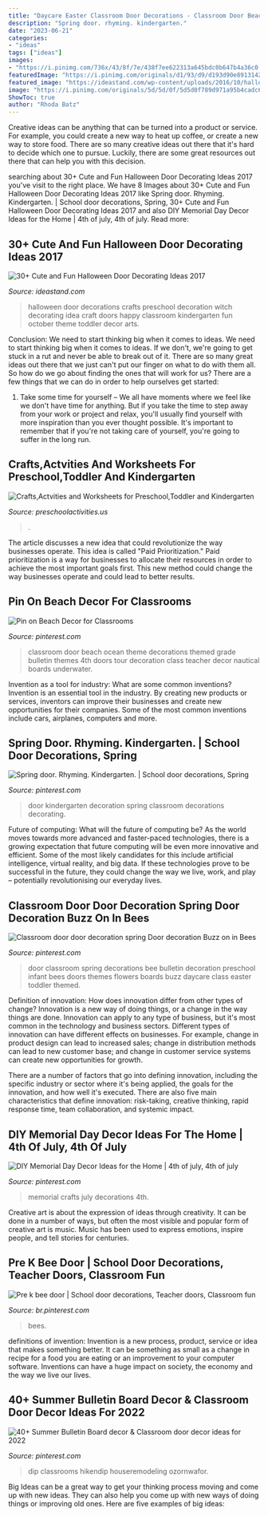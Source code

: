 ```yaml
---
title: "Daycare Easter Classroom Door Decorations - Classroom Door Beach Ocean Theme Decorations Themed Grade Bulletin Themes 4th Doors Tour Decoration Class Teacher Decor Nautical Boards Underwater"
description: "Spring door. rhyming. kindergarten."
date: "2023-06-21"
categories:
- "ideas"
tags: ["ideas"]
images:
- "https://i.pinimg.com/736x/43/8f/7e/438f7ee622313a645bdc0b647b4a36c0.jpg"
featuredImage: "https://i.pinimg.com/originals/d1/93/d9/d193d90e8913142cee13827ef43abec1.jpg"
featured_image: "https://ideastand.com/wp-content/uploads/2016/10/halloween-door/26-halloween-door-decoration.jpg"
image: "https://i.pinimg.com/originals/5d/5d/0f/5d5d0f789d971a95b4cadc669148d3f8.jpg"
ShowToc: true
author: "Rhoda Batz"
---
```



Creative ideas can be anything that can be turned into a product or service. For example, you could create a new way to heat up coffee, or create a new way to store food. There are so many creative ideas out there that it's hard to decide which one to pursue. Luckily, there are some great resources out there that can help you with this decision.

	

		
searching about 30+ Cute and Fun Halloween Door Decorating Ideas 2017 you've visit to the right place. We have 8 Images about 30+ Cute and Fun Halloween Door Decorating Ideas 2017 like Spring door. Rhyming. Kindergarten. | School door decorations, Spring, 30+ Cute and Fun Halloween Door Decorating Ideas 2017 and also DIY Memorial Day Decor Ideas for the Home | 4th of july, 4th of july. Read more:
		
    
## 30+ Cute And Fun Halloween Door Decorating Ideas 2017

<img loading=lazy src="https://ideastand.com/wp-content/uploads/2016/10/halloween-door/26-halloween-door-decoration.jpg" onerror="this.onerror=null;this.src='https://tse4.mm.bing.net/th?id=OIP.GVdjBZ4Npzn9yYb76UGTuAHaLh&amp;pid=15.1';" alt="30+ Cute and Fun Halloween Door Decorating Ideas 2017">

_Source: ideastand.com_

>halloween door decorations crafts preschool decoration witch decorating idea craft doors happy classroom kindergarten fun october theme toddler decor arts. 

	

Conclusion: We need to start thinking big when it comes to ideas.
We need to start thinking big when it comes to ideas. If we don't, we're going to get stuck in a rut and never be able to break out of it. There are so many great ideas out there that we just can't put our finger on what to do with them all. So how do we go about finding the ones that will work for us? There are a few things that we can do in order to help ourselves get started: 
1) Take some time for yourself – We all have moments where we feel like we don't have time for anything. But if you take the time to step away from your work or project and relax, you'll usually find yourself with more inspiration than you ever thought possible. It's important to remember that if you're not taking care of yourself, you're going to suffer in the long run.

    
## Crafts,Actvities And Worksheets For Preschool,Toddler And Kindergarten

<img loading=lazy src="https://www.preschoolactivities.us/wp-content/uploads/2015/02/spring-classroom-door-decorations.jpg" onerror="this.onerror=null;this.src='https://tse1.mm.bing.net/th?id=OIP.mVcv3v1jx7QFRsRFhkhNmgHaN4&amp;pid=15.1';" alt="Crafts,Actvities and Worksheets for Preschool,Toddler and Kindergarten">

_Source: preschoolactivities.us_

>. 

	

The article discusses a new idea that could revolutionize the way businesses operate. This idea is called "Paid Prioritization." Paid prioritization is a way for businesses to allocate their resources in order to achieve the most important goals first. This new method could change the way businesses operate and could lead to better results.

    
## Pin On Beach Decor For Classrooms

<img loading=lazy src="https://i.pinimg.com/originals/d1/93/d9/d193d90e8913142cee13827ef43abec1.jpg" onerror="this.onerror=null;this.src='https://tse3.mm.bing.net/th?id=OIP.xqV0uZPL3TcWTn3ZvBGW3AHaJ6&amp;pid=15.1';" alt="Pin on Beach Decor for Classrooms">

_Source: pinterest.com_

>classroom door beach ocean theme decorations themed grade bulletin themes 4th doors tour decoration class teacher decor nautical boards underwater. 

	

Invention as a tool for industry: What are some common inventions?
Invention is an essential tool in the industry. By creating new products or services, inventors can improve their businesses and create new opportunities for their companies. Some of the most common inventions include cars, airplanes, computers and more.

    
## Spring Door. Rhyming. Kindergarten. | School Door Decorations, Spring

<img loading=lazy src="https://i.pinimg.com/736x/7d/6d/1f/7d6d1f0e25ba86fe1c0573120caf886f--rhyming-kindergarten-door-decorating.jpg" onerror="this.onerror=null;this.src='https://tse3.mm.bing.net/th?id=OIP.y-5Nw707smwYXmxsV237TQHaJ3&amp;pid=15.1';" alt="Spring door. Rhyming. Kindergarten. | School door decorations, Spring">

_Source: pinterest.com_

>door kindergarten decoration spring classroom decorations decorating. 

	

Future of computing: What will the future of computing be?
As the world moves towards more advanced and faster-paced technologies, there is a growing expectation that future computing will be even more innovative and efficient. Some of the most likely candidates for this include artificial intelligence, virtual reality, and big data. If these technologies prove to be successful in the future, they could change the way we live, work, and play – potentially revolutionising our everyday lives.

    
## Classroom Door Door Decoration Spring Door Decoration Buzz On In Bees

<img loading=lazy src="https://i.pinimg.com/736x/4c/2e/3a/4c2e3a2d1a1325120e02d96f2321e727--spring-decorations-classroom-bee-classroom.jpg" onerror="this.onerror=null;this.src='https://tse1.mm.bing.net/th?id=OIP.usMwrsn5tJXqgfWEBEEbpgHaNL&amp;pid=15.1';" alt="Classroom door door decoration spring Door decoration Buzz on in Bees">

_Source: pinterest.com_

>door classroom spring decorations bee bulletin decoration preschool infant bees doors themes flowers boards buzz daycare class easter toddler themed. 

	

Definition of innovation: How does innovation differ from other types of change?
Innovation is a new way of doing things, or a change in the way things are done. Innovation can apply to any type of business, but it's most common in the technology and business sectors.
Different types of innovation can have different effects on businesses. For example, change in product design can lead to increased sales; change in distribution methods can lead to new customer base; and change in customer service systems can create new opportunities for growth.

There are a number of factors that go into defining innovation, including the specific industry or sector where it's being applied, the goals for the innovation, and how well it's executed. There are also five main characteristics that define innovation: risk-taking, creative thinking, rapid response time, team collaboration, and systemic impact.

    
## DIY Memorial Day Decor Ideas For The Home | 4th Of July, 4th Of July

<img loading=lazy src="https://i.pinimg.com/736x/e7/77/69/e777695806f24d2c749d2baa57ab73a4--crafts-for-memorial-day-memorial-day-porch-decor.jpg" onerror="this.onerror=null;this.src='https://tse3.mm.bing.net/th?id=OIP.IYNCdRA1ybw7goW5WbVg7QHaJ4&amp;pid=15.1';" alt="DIY Memorial Day Decor Ideas for the Home | 4th of july, 4th of july">

_Source: pinterest.com_

>memorial crafts july decorations 4th. 

	

Creative art is about the expression of ideas through creativity. It can be done in a number of ways, but often the most visible and popular form of creative art is music. Music has been used to express emotions, inspire people, and tell stories for centuries.

    
## Pre K Bee Door | School Door Decorations, Teacher Doors, Classroom Fun

<img loading=lazy src="https://i.pinimg.com/originals/5d/5d/0f/5d5d0f789d971a95b4cadc669148d3f8.jpg" onerror="this.onerror=null;this.src='https://tse1.mm.bing.net/th?id=OIP.FC8c1LSfXSsxb6dKw97J1wHaJ6&amp;pid=15.1';" alt="Pre k bee door | School door decorations, Teacher doors, Classroom fun">

_Source: br.pinterest.com_

>bees. 

	

definitions of invention:
Invention is a new process, product, service or idea that makes something better. It can be something as small as a change in recipe for a food you are eating or an improvement to your computer software. Inventions can have a huge impact on society, the economy and the way we live our lives.

    
## 40+ Summer Bulletin Board Decor &amp; Classroom Door Decor Ideas For 2022

<img loading=lazy src="https://i.pinimg.com/736x/43/8f/7e/438f7ee622313a645bdc0b647b4a36c0.jpg" onerror="this.onerror=null;this.src='https://tse1.mm.bing.net/th?id=OIP.Gd8BYKGaGnZFX9HIVjBZpwHaJ4&amp;pid=15.1';" alt="40+ Summer Bulletin Board decor &amp; Classroom door decor ideas for 2022">

_Source: pinterest.com_

>dip classrooms hikendip houseremodeling ozornwafor. 

	

Big Ideas can be a great way to get your thinking process moving and come up with new ideas. They can also help you come up with new ways of doing things or improving old ones. Here are five examples of big ideas: 

